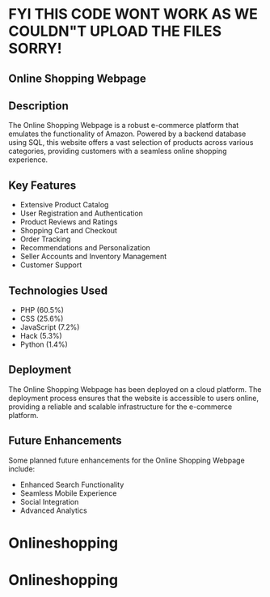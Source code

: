 # FYI THIS CODE WONT WORK AS WE COULDN"T UPLOAD THE FILES SORRY!

## Online Shopping Webpage

## Description
The Online Shopping Webpage is a robust e-commerce platform that emulates the functionality of Amazon. Powered by a backend database using SQL, this website offers a vast selection of products across various categories, providing customers with a seamless online shopping experience.

## Key Features
- Extensive Product Catalog
- User Registration and Authentication
- Product Reviews and Ratings
- Shopping Cart and Checkout
- Order Tracking
- Recommendations and Personalization
- Seller Accounts and Inventory Management
- Customer Support

## Technologies Used
- PHP (60.5%)
- CSS (25.6%)
- JavaScript (7.2%)
- Hack (5.3%)
- Python (1.4%)

## Deployment
The Online Shopping Webpage has been deployed on a cloud platform. The deployment process ensures that the website is accessible to users online, providing a reliable and scalable infrastructure for the e-commerce platform.

## Future Enhancements
Some planned future enhancements for the Online Shopping Webpage include:
- Enhanced Search Functionality
- Seamless Mobile Experience
- Social Integration
- Advanced Analytics


# Onlineshopping
# Onlineshopping
